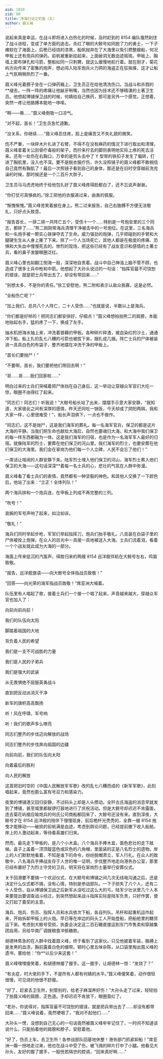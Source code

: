 ```yaml
---
aid: 1010
zid: 90
title: 净海行动之钓鱼（五）
author: 聂义峰
---
```


说起来真是幸运，在战斗即将进入白热化的时候，及时赶到的 8154 编队戛然刹住了战斗进程，变成了单方面的追击。杀红了眼的大鲸号如同脱了力的勇士，一下子瘫软在了海面上。后桅已经烧的漆黑，船帆抛弃在了大海里以免引燃整艘船，何况甲板上还有炮兵的弹药。前帆被重新挂起来，上面破洞无数血迹斑斑。甲板上、胸墙上密布弹孔和弓箭，整船如同一只刺猬，就这么缓慢地航行着。就在刚才，菊花屿方向传来了密集的炮声，想必闯入陆军炮兵火力网的海盗正在狂挨揍，这才让船上气氛稍稍热烈了一番。

聂义峰光着膀子坐在一口弹药箱上，卫生员正在给他清洗伤口。当战斗和杀戮的\*\*褪去，一阵一阵的疼痛让他龇牙咧嘴，当然也因为技术还不够精湛的土著卫生员。他想起博铺保卫战的时候，何婧给自己换药，那可是另外一个感觉。正想着，突然一疼让他胳膊本能地一哆嗦。

“啊——嘶……”聂义峰倒吸一口凉气。

“对不起，首长！”卫生员急忙道歉。

“没关系，你继续……”聂义峰忍住疼，脸上是痛苦又不失礼貌的微笑。

伤不严重，一块碎木片扎进了右臂，不得不在没有麻药的情况下进行取出和清理，聂义峰拿着关公刮骨疗毒般的架子，而拧来拧去的脚则表明他实际上疼的死去活来。还有一处伤在右胸口，万幸的是剪头击中了 Y 型带的铁扣子发生了偏转，打进了胸肌里，没入也不深。要不是脱衣服疗伤，许久没照镜子的聂义峰都不敢相信自己竟然有胸肌了！最后一次照镜子看到自己的身体，那还是在旧时空穿越前洗完澡的时候，那时候还是一个二百斤大胖子。

卫生员马马虎虎地终于给他包扎好了聂义峰疼得脸都白了，还不忘说声谢谢。

“你打仗可真够疯的。”徐工把他的衣服递过来，由衷的佩服。

“惭愧惭愧。”聂义峰苦笑着披在身上。熊二过来报告，自己右胳膊不方便无法敬礼，只好点头致意。

“报告首长，一排二排一共阵亡五个，受伤十一个……特别是一号炮垒里的三个同志，都碎了……”熊二刚刚带海兵清理干净被击中的一号炮位。在这里，三名海兵和一名炮手被一颗实心铁弹夺去了生命。威力强劲的炮弹，几乎把碰到的手臂和大腿硬生生从人身上撕了下来。除了一个人当场死亡，其他人都是在极度的疼痛、恐惧和大失血中慢慢死去的。惨烈的现场，把这些已经有了战友意识和感情的土著士兵，看的鼻子发酸眼圈泛红。

聂义峰心里也如翻江倒海一般，深深地自责着。战斗中自己神油上脑不管不顾，也造成了很多士兵中枪和中箭。他想起了大孙头说过的一句话：“指挥官最不可饶恕的错误，就是把士兵带出去了，却没有带回来……”

“别想太多，不是你的责任。”徐工安慰他，熊二附和表示认敌众我寡，这是必然。

“全船伤亡呢？”

“加上我们，总共八个人阵亡，二十人受伤……”也就是说，半数以上是海兵。

“你们都是好样的！把同志们都安排好，仔细点！”聂义峰想拍拍熊二的肩膀，本能地抬起右手，猛的疼了一下，换成了左手。

抽水机把海水抽上来，冲洗着狼藉的甲板。各种碎片碎渣，被血染红的沙土，通通冲下船。船上扎的乱七八糟的弓箭也被拔下来，捆扎成几捆。阵亡士兵的尸体被装进一具具白色的布袋子，整齐地摆在冲洗干净的甲板上。

“首长们要抛尸！”

“不要啊，首长，我们要把他们带回去啊！”

“哥……哥……我们回家啦……”

明白过来的士兵们哭喊着把尸体挡在自己身后，这一举动让穿越众军官们大吃一惊，眼圈不由得红了起来。

“同志们！同志们！听我说！”大鲸号船长站了出来，摆摆手示意大家安静，“我知道，大家彼此之间有深厚的感情，昨天还同吃一锅饭，今天却成了阴阳两隔，我和大家一样，心里很难受！”，船长声泪俱下，一点也不做作。

“同志们，这不是抛尸，这是我们海军的葬礼。每一名海军官兵，保卫的都是这片大海的平静。当我们把生命也献给大海后，自然也要魂归大海，和大海中我们保卫的每一样东西都融为一体。这是我们海军的归宿，也是作为一名海军军人最好的归宿。就像陆军的烈士，要葬在他们保卫的河山里。我们海军的烈士，也要安葬在他们保卫的大海里。我们会在翠岗为他们每一个人立碑，人民不会忘了他们！”

一席话让喧闹的人群安静下来。陆军烈士埋入他们保卫的河山，海军烈士葬入他们保卫的大海——这句话深深\*\*着每一名士兵的心，悲壮的气氛在人群中弥漫。

聂义峰看了看士兵们的表情，竟然都有一种坚毅的神色。和其他人交换了一下颜色后，他站了出来：“立正！全体列队！”

两个海兵排和一个炮兵连，在甲板上列成不再完整的三列。

“吹号！”

哀婉的军号声响了起来，如泣如诉。

“敬礼！”

海兵们同时举起步枪，军官们举起指挥刀，炮兵们抬手敬礼。八具装在白袋子里的尸体被拴上炮弹，在众人的目光中一具接一具地被送入大海。士兵们流着泪，看着一个个战友就此成为大海的一部分。

海面上传来低沉的汽笛声，得胜归来的两艘 8154 巡洋舰伴航在大鲸号左右，鸣笛致敬。

“报告，巡洋舰旗语——向大鲸号全体指战员致敬！”

“回答——向光荣的海军指战员致敬！”席亚洲大喊着。

队伍里有人唱起了歌，接着士兵们一个接一个唱了起来，声音越来越大，穿越众军官也加入了：

向前向前向前！

我们的队伍向太阳

脚踏着祖国的大地

背负着人民的希望

我们是一支不可战胜的力量

我们是人民的子弟兵

我们是强大的武装

从无畏惧绝不屈服英勇战斗

直到把反动派消灭干净

新军的旗帜高高飘扬

听！风在呼啸，军号响

听！我们的歌声多么嘹亮

同志们整齐的步伐迈向解放的战场

同志们整齐的步伐奔向祖国的边疆

向前向前，我们的队伍向太阳

向着最后的胜利

向人民的解放

这首把旧时空的《中国人民解放军军歌》改的乱七八糟而成的《新军军歌》，此刻唱起来，竟然也那么富有号召力和感染力。

夜里的博铺港又回归安静，不过码头上却是人头攒动。全歼古氏海盗的消息早就发到了博铺，甚至城里都敲锣打鼓地进行了庆祝活动。但是大鲸号却迟迟不肯露面，连去菊花屿接应喻炮兵的何氏公司商船都回来了，大鲸号还没有来。直到深夜，大鲸号才在 8154 巡洋舰的陪伴下慢慢现身，前后桅杆光秃秃的，全靠一艘 8154 拖曳才能移动——破损的前帆满是血迹，考虑到舆论问题，已经提前撤下收入船舱。岸上的人激动起来，等待着英雄们归来。

然而，最先走下甲板的，是八个小木盒。八个海兵手捧木盒，面色悲壮的走下舷梯。盒子上盖着一顶顶靛蓝色或灰色的八角帽，里面装的正是八名烈士的遗物。岸上的人们默默地看着，不知是谁下的命令，纷纷脱帽肃立，军人行礼。在众人的致敬中，八名海兵手捧战友存于人世的唯一证明，步伐整齐地走向港务办公室，那里已经布置好了为烈士守灵的卫兵，明天将在翠岗烈士墓举行安葬仪式。

关于回港要不要搞一个欢迎仪式，在大鲸号和博铺之间几次无线电沟通之后，还是决定什么仪式都不搞，没有心情，特别是参战部队。一下子损失了八个人，还有二十人受伤，自从博铺保卫战之后新军从没吃过这么大的亏。陆军少壮派里几个人本来要提出要调查战斗经过，到突然想起来战斗指挥实际是陆军负责，只好作罢，便又打起了嘉奖的主意。

海兵、炮兵、伤员、指挥人员和水兵依次下船，各自列队。吊杆和起重机运作起来，开始拆卸甲板上的火炮。早已等在岸边的码头工人开始登船，把船舱里的糖货运下来。考虑到大鲸号受损，执委会决定这二百石糖直接运到东门市售卖和穿越集团自用，另给华南厂调拨粮食冲抵糖款。

胡德林焦急的在人群中找着聂义峰，终于看到了这家伙。只见他披着军装，胳膊上是发黑的血渍，胸前露着白色的绷带。顿时心里五味杂陈，从口袋里掏出聂义峰的遗书，塞给他：“你\*\*以后少来这套！”

聂义峰嘿嘿傻笑着，和胡德林握了握手。这一握手，让胡德林一惊：“发烧了？”

“有炎症，时大佬的手下，不是所有人都有何婧的水平。”聂义峰傻笑着，动作很轻很慢，可见烧的他很不舒服。

“好了，赶紧去卫生所，别管别的，给老子麻溜养好伤！”大孙头走了过来，轻轻拍了拍聂义峰的肩膀，正色道。手却迟迟不肯放下，眼圈竟红了。

“老孙，你说得对，指挥官最不可饶恕的错误，就是把兵带出去了……却没有都带回来……”聂义峰说着，竟然哽咽了，“我对不起他们……”

大孙头一愣，没想到自己无心的一句话竟然被聂义峰牢牢记住了，一时间不知道该说什么，只能拍着他的肩膀和脖子，安慰着他。

“好了，伤员上车，去卫生所！各参战部队回基地休整！港务部门抓紧卸船！”席亚洲一瘸一拐地走过来，他也在战斗中受了伤，被飞溅的碎片打中了小腿。他看见大孙头，友好的握了握手，一股恍若隔世的腔调，“回来真好啊……”
